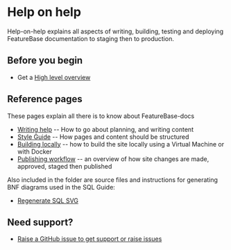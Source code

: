 # Help on help

Help-on-help explains all aspects of writing, building, testing and deploying FeatureBase documentation to staging then to production.

## Before you begin

* Get a [High level overview](/README.md)

## Reference pages

These pages explain all there is to know about FeatureBase-docs

* [Writing help](/help-on-help/writing-help) -- How to go about planning, and writing content
* [Style Guide](/help-on-help/style-guide) -- How pages and content should be structured
* [Building locally](/help-on-help/local-build) -- how to build the site locally using a Virtual Machine or with Docker
* [Publishing workflow](/help-on-help/publishing-workflow) -- an overview of how site changes are made, approved, staged then published

Also included in the folder are source files and instructions for generating BNF diagrams used in the SQL Guide:

* [Regenerate SQL SVG](/help-on-help/regenerate-sql-svg)

## Need support?

* [Raise a GitHub issue to get support or raise issues](https://github.com/FeatureBaseDB/featurebase-docs/issues)
